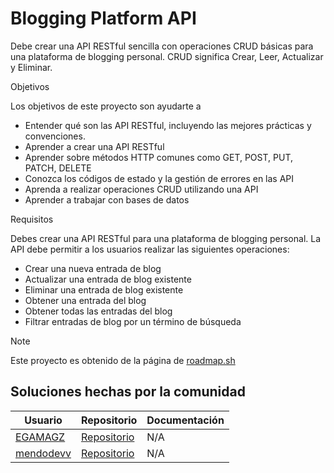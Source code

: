 #  Blogging Platform API 

Debe crear una API RESTful sencilla con operaciones CRUD 
básicas para una plataforma de blogging personal. CRUD significa Crear, 
Leer, Actualizar y Eliminar.

Objetivos

Los objetivos de este proyecto son ayudarte a

* Entender qué son las API RESTful, incluyendo las mejores prácticas y convenciones.
* Aprender a crear una API RESTful
* Aprender sobre métodos HTTP comunes como GET, POST, PUT, PATCH, DELETE
* Conozca los códigos de estado y la gestión de errores en las API
* Aprenda a realizar operaciones CRUD utilizando una API
* Aprender a trabajar con bases de datos

Requisitos

Debes crear una API RESTful para una plataforma de blogging personal. La API
debe permitir a los usuarios realizar las siguientes operaciones:

* Crear una nueva entrada de blog
* Actualizar una entrada de blog existente
* Eliminar una entrada de blog existente
* Obtener una entrada del blog
* Obtener todas las entradas del blog
* Filtrar entradas de blog por un término de búsqueda

> [!NOTE]
> Este proyecto es obtenido de la página de <a href="https://roadmap.sh/projects/blogging-platform-api">roadmap.sh</a>

## Soluciones hechas por la comunidad
|Usuario|Repositorio| Documentación |
|-------|-----------|---------|
| <a href="https://github.com/EGAMAGZ">EGAMAGZ</a> |<a href="https://github.com/EGAMAGZ/Blogging-Platform-API">Repositorio</a> | N/A |
| <a href="https://github.com/mendodevv">mendodevv</a> |<a href="https://github.com/mendodevv/Blogging-Platform-API/tree/mendodev-solution">Repositorio</a> | N/A |
